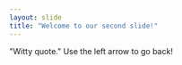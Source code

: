 ```yaml
---
layout: slide
title: "Welcome to our second slide!"
---
```

"Witty quote."
Use the left arrow to go back!

